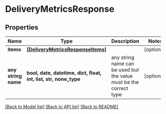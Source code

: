 # DeliveryMetricsResponse


## Properties
Name | Type | Description | Notes
------------ | ------------- | ------------- | -------------
**items** | [**[DeliveryMetricsResponseItems]**](DeliveryMetricsResponseItems.md) |  | [optional] 
**any string name** | **bool, date, datetime, dict, float, int, list, str, none_type** | any string name can be used but the value must be the correct type | [optional]

[[Back to Model list]](../README.md#documentation-for-models) [[Back to API list]](../README.md#documentation-for-api-endpoints) [[Back to README]](../README.md)



